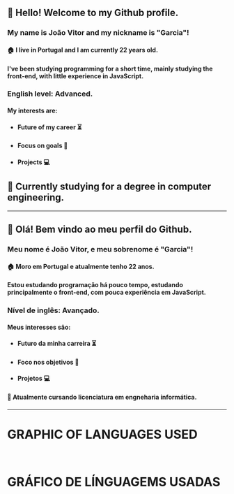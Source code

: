 <h2>👋 Hello! Welcome to my Github profile.</h2>
<h3>My name is João Vitor and my nickname is "Garcia"!</h3>

<h4>🏠 I live in Portugal and I am currently 22 years old.</h4>

<h4>I've been studying programming for a short time, mainly studying the front-end, with little experience in JavaScript.</h4>
<h3>English level: Advanced. </h3>

<h4>My interests are:</h4>

<ul>
          <li>
                    <h4>Future of my career ⏳</h4>
        </li>

  <li>
                    <h4>Focus on goals 🔎</h4>
          </li>

  <li>
                    <h4>Projects 💻</h4>
          </li> </ul>


<h2>🌱 Currently studying for a degree in computer engineering.</h2>

__________________________________________________________________________________________________


<h2>👋 Olá! Bem vindo ao meu perfil do Github.</h2>
<h3>Meu nome é João Vitor, e meu sobrenome é "Garcia"!</h3>

<h4>🏠 Moro em Portugal e atualmente tenho 22 anos.</h4>

<h4>Estou estudando programação há pouco tempo, estudando principalmente o front-end, com pouca experiência em JavaScript.</h4>
<h3>Nível de inglês: Avançado.</h3>

<h4>Meus interesses são:</h4>

<ul>
          <li>
                    <h4>Futuro da minha carreira ⏳</h4>
        </li>

  <li>
                    <h4>Foco nos objetivos 🔎</h4>
          </li>

  <li>
                    <h4>Projetos 💻</h4>
          </li> </ul>

<h4>🌱 Atualmente cursando licenciatura em engneharia informática.<h4>


____________________________________________________________________________________________________

<h1>GRAPHIC OF LANGUAGES USED</h1><br>
<h1>GRÁFICO DE LÍNGUAGEMS USADAS</h1>

<div>
<a href="https://github.com/joaovitorgarciaa">

</div>
          




          
